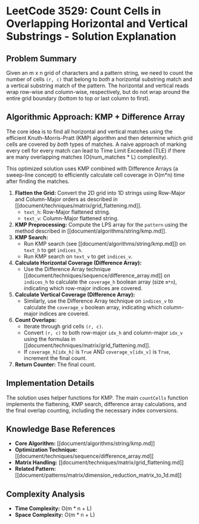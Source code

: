 # LeetCode 3529: Count Cells in Overlapping Horizontal and Vertical Substrings - Solution Explanation

## Problem Summary

Given an m x n grid of characters and a pattern string, we need to count the number of cells `(r, c)` that belong to *both* a horizontal substring match and a vertical substring match of the pattern. The horizontal and vertical reads wrap row-wise and column-wise, respectively, but do not wrap around the entire grid boundary (bottom to top or last column to first).

## Algorithmic Approach: KMP + Difference Array

The core idea is to find all horizontal and vertical matches using the efficient Knuth-Morris-Pratt (KMP) algorithm and then determine which grid cells are covered by *both* types of matches. A naive approach of marking every cell for every match can lead to Time Limit Exceeded (TLE) if there are many overlapping matches (O(num_matches * L) complexity).

This optimized solution uses KMP combined with Difference Arrays (a sweep-line concept) to efficiently calculate cell coverage in O(m*n) time after finding the matches.

1.  **Flatten the Grid:** Convert the 2D grid into 1D strings using Row-Major and Column-Major orders as described in [[document/techniques/matrix/grid_flattening.md]].
    *   `text_h`: Row-Major flattened string.
    *   `text_v`: Column-Major flattened string.
2.  **KMP Preprocessing:** Compute the LPS array for the `pattern` using the method described in [[document/algorithms/string/kmp.md]].
3.  **KMP Search:**
    *   Run KMP search (see [[document/algorithms/string/kmp.md]]) on `text_h` to get `indices_h`.
    *   Run KMP search on `text_v` to get `indices_v`.
4.  **Calculate Horizontal Coverage (Difference Array):**
    *   Use the Difference Array technique [[document/techniques/sequence/difference_array.md]] on `indices_h` to calculate the `coverage_h` boolean array (size `m*n`), indicating which row-major indices are covered.
5.  **Calculate Vertical Coverage (Difference Array):**
    *   Similarly, use the Difference Array technique on `indices_v` to calculate the `coverage_v` boolean array, indicating which column-major indices are covered.
6.  **Count Overlaps:**
    *   Iterate through grid cells `(r, c)`.
    *   Convert `(r, c)` to both row-major `idx_h` and column-major `idx_v` using the formulas in [[document/techniques/matrix/grid_flattening.md]].
    *   If `coverage_h[idx_h]` is `True` AND `coverage_v[idx_v]` is `True`, increment the final count.
7.  **Return Counter:** The final count.

## Implementation Details

The solution uses helper functions for KMP. The main `countCells` function implements the flattening, KMP search, difference array calculations, and the final overlap counting, including the necessary index conversions.

## Knowledge Base References

*   **Core Algorithm:** [[document/algorithms/string/kmp.md]]
*   **Optimization Technique:** [[document/techniques/sequence/difference_array.md]]
*   **Matrix Handling:** [[document/techniques/matrix/grid_flattening.md]]
*   **Related Pattern:** [[document/patterns/matrix/dimension_reduction_matrix_to_1d.md]]

## Complexity Analysis

*   **Time Complexity:** O(m * n + L)
*   **Space Complexity:** O(m * n + L) 